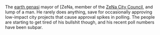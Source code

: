 The [earth genasi](../../Organizations/ZeNa/ZeNa%20City%20Council.md) mayor of [ZeNa, member of the [ZeNa City Council](IPoK%20Wiki/Organizations/ZeNa/ZeNa%20City%20Council.md), and lump of a man. He rarely does anything, save for occasionally approving low-impact city projects that cause approval spikes in polling. The people are starting to get tired of his bullshit though, and his recent poll numbers have been subpar.